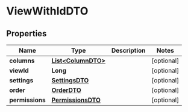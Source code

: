 # ViewWithIdDTO

## Properties
Name | Type | Description | Notes
------------ | ------------- | ------------- | -------------
**columns** | [**List&lt;ColumnDTO&gt;**](ColumnDTO.md) |  |  [optional]
**viewId** | **Long** |  |  [optional]
**settings** | [**SettingsDTO**](SettingsDTO.md) |  |  [optional]
**order** | [**OrderDTO**](OrderDTO.md) |  |  [optional]
**permissions** | [**PermissionsDTO**](PermissionsDTO.md) |  |  [optional]
